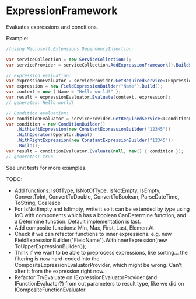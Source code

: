 # ExpressionFramework
Evaluates expressions and conditions.

Example:
```C#
//using Microsoft.Extensions.DependencyInjection;

var serviceCollection = new ServiceCollection();
var serviceProvider = serviceCollection.AddExpressionFramework().BuildServiceProvider();

// Expression evaluation:
var expressionEvaluator = serviceProvider.GetRequiredService<IExpressionEvaluator>();
var expression = new FieldExpressionBuilder("Name").Build();
var context = new { Name = "Hello world!" };
var result = expressionEvaluator.Evaluate(context, expression);
// generates: Hello world!

// Condition evaluation:
var conditionEvaluator = serviceProvider.GetRequiredService<IConditionEvaluator>();
var condition = new ConditionBuilder()
    .WithLeftExpression(new ConstantExpressionBuilder("12345"))
    .WithOperator(Operator.Equal)
    .WithRightExpression(new ConstantExpressionBuilder("12345"))
    .Build();
var result = conditionEvaluator.Evaluate(null, new[] { condition });
// generates: true
```

See unit tests for more examples.

TODO:
- Add functions: IsOfType, IsNotOfType, IsNotEmpty, IsEmpty, ConvertToInt, ConvertToDouble, ConvertToBoolean, ParseDateTime, ToString, Coalesce
- For IsNotEmpty and IsEmpty, write it so it can be extended by type using IoC with components which has a boolean CanDetermine function, and a Determine function. Default implementation is last.
- Add composite functions: Min, Max, First, Last, ElementAt
- Check if we can refactor functions to inner expressions. e.g. new FieldExpressionBuilder("FieldName").WithInnerExpression(new ToUpperExpressionBuilder());
- Think if we want to be able to preprocess expressions, like sorting... the filtering is now hard-coded into the CompositeExpressionEvaluatorProvider, which might be wrong. Can't alter it from the expression right now.
- Refactor TryEvaluate on IExpressionEvaluatorProvider (and IFunctionEvaluator?) from out parameters to result type, like we did on ICompositeFunctionEvaluator